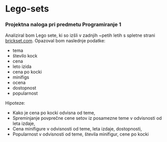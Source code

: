# Lego-sets

### Projektna naloga pri predmetu Programiranje 1

Analiziral bom Lego sete, ki so izšli v zadnjih ~petih letih s spletne strani [brickset.com](https://brickset.com).
Opazoval bom naslednje podatke:

* tema
* število kock
* cena
* leto izida
* cena po kocki
* minifigs
* ocena
* dostopnost
* popularnost

Hipoteze:
* Kako je cena po kocki odvisna od teme,
* Spreminjanje povprečne cene setov iz posamezne teme v odvisnosti od leta izdaje,
* Cena minifigure v odvisnosti od teme, leta izdaje, dostopnosti,
* Popularnost v odvisnosti od teme, števila minifigur, cene po kocki